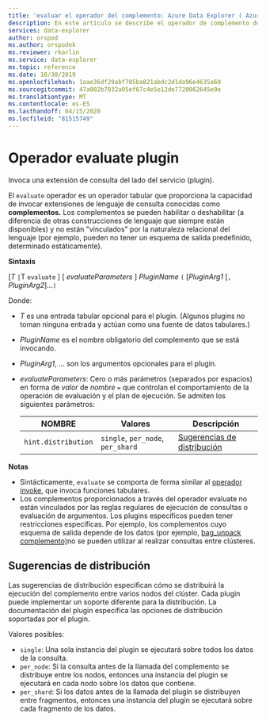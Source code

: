 ```yaml
---
title: 'evaluar el operador del complemento: Azure Data Explorer ( Azure Data Explorer) Microsoft Docs'
description: En este artículo se describe el operador de complemento de evaluación en Azure Data Explorer.
services: data-explorer
author: orspod
ms.author: orspodek
ms.reviewer: rkarlin
ms.service: data-explorer
ms.topic: reference
ms.date: 10/30/2019
ms.openlocfilehash: 1aae36df29abf705ba821abdc2d1da96e4635a60
ms.sourcegitcommit: 47a002b7032a05ef67c4e5e12de7720062645e9e
ms.translationtype: MT
ms.contentlocale: es-ES
ms.lasthandoff: 04/15/2020
ms.locfileid: "81515749"
---
```

# <a name="evaluate-plugin-operator"></a>Operador evaluate plugin

Invoca una extensión de consulta del lado del servicio (plugin).

El `evaluate` operador es un operador tabular que proporciona la capacidad de invocar extensiones de lenguaje de consulta conocidas como **complementos.** Los complementos se pueden habilitar o deshabilitar (a diferencia de otras construcciones de lenguaje que siempre están disponibles) y no están "vinculados" por la naturaleza relacional del lenguaje (por ejemplo, pueden no tener un esquema de salida predefinido, determinado estáticamente).

**Sintaxis** 

[*T* `|`T `evaluate` ] [ *evaluateParameters* ] *PluginName* `(` [*PluginArg1* [`,` *PluginArg2*]...`)`

Donde:

* *T* es una entrada tabular opcional para el plugin. (Algunos plugins no toman ninguna entrada y actúan como una fuente de datos tabulares.)
* *PluginName* es el nombre obligatorio del complemento que se está invocando.
* *PluginArg1*, ... son los argumentos opcionales para el plugin.
* *evaluateParameters*: Cero o más parámetros (separados por espacios) en forma de *valor* de *nombre* `=` que controlan el comportamiento de la operación de evaluación y el plan de ejecución. Se admiten los siguientes parámetros: 

  |NOMBRE                |Valores                           |Descripción                                |
  |--------------------|---------------------------------|-------------------------------------------|
  |`hint.distribution` |`single`, `per_node`, `per_shard`| [Sugerencias de distribución](#distribution-hints) |

**Notas**

* Sintácticamente, `evaluate` se comporta de forma similar al [operador invoke](./invokeoperator.md), que invoca funciones tabulares.
* Los complementos proporcionados a través del operador evaluate no están vinculados por las reglas regulares de ejecución de consultas o evaluación de argumentos.
Los plugins específicos pueden tener restricciones específicas. Por ejemplo, los complementos cuyo esquema de salida depende de los datos (por ejemplo, [bag_unpack complemento)](./bag-unpackplugin.md)no se pueden utilizar al realizar consultas entre clústeres.

## <a name="distribution-hints"></a>Sugerencias de distribución

Las sugerencias de distribución especifican cómo se distribuirá la ejecución del complemento entre varios nodos del clúster. Cada plugin puede implementar un soporte diferente para la distribución. La documentación del plugin especifica las opciones de distribución soportadas por el plugin.

Valores posibles:

* `single`: Una sola instancia del plugin se ejecutará sobre todos los datos de la consulta.
* `per_node`: Si la consulta antes de la llamada del complemento se distribuye entre los nodos, entonces una instancia del plugin se ejecutará en cada nodo sobre los datos que contiene.
* `per_shard`: Si los datos antes de la llamada del plugin se distribuyen entre fragmentos, entonces una instancia del plugin se ejecutará sobre cada fragmento de los datos.
